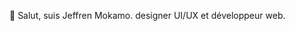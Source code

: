 👋 Salut, suis Jeffren Mokamo. designer UI/UX et développeur web.


<!---
JeffrenMokamo/JeffrenMokamo is a ✨ special ✨ repository because its `README.md` (this file) appears on your GitHub profile.
You can click the Preview link to take a look at your changes.
--->
